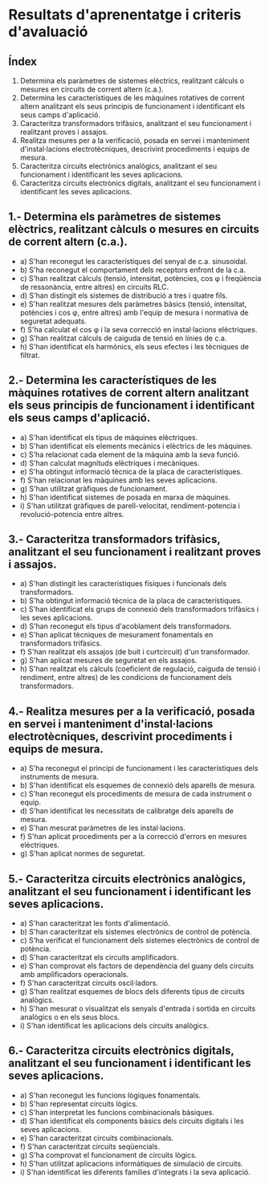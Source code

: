 Resultats d'aprenentatge i criteris d'avaluació
===================================================




Índex
------

1. Determina els paràmetres de sistemes elèctrics, realitzant càlculs o mesures en circuits de corrent altern (c.a.).
2. Determina les característiques de les màquines rotatives de corrent altern analitzant els seus principis de funcionament i identificant els seus camps d'aplicació.
3. Caracteritza transformadors trifàsics, analitzant el seu funcionament i realitzant proves i assajos.
4. Realitza mesures per a la verificació, posada en servei i manteniment d'instal·lacions electrotècniques, descrivint procediments i equips de mesura.
5. Caracteritza circuits electrònics analògics, analitzant el seu funcionament i identificant les seves aplicacions.
6. Caracteritza circuits electrònics digitals, analitzant el seu funcionament i identificant les seves aplicacions.




1.- Determina els paràmetres de sistemes elèctrics, realitzant càlculs o mesures en circuits de corrent altern (c.a.).
------------------------------------------------------------------------------

+ a) S'han reconegut les característiques del senyal de c.a. sinusoidal.
+ b) S'ha reconegut el comportament dels receptors enfront de la c.a.
+ c) S'han realitzat càlculs (tensió, intensitat, potències, cos φ i freqüència de ressonància, entre altres) en circuits RLC.
+ d) S'han distingit els sistemes de distribució a tres i quatre fils.
+ e) S'han realitzat mesures dels paràmetres bàsics (tensió, intensitat, potències i cos φ, entre altres) amb l'equip de mesura i normativa de seguretat adequats.
+ f) S'ha calculat el cos φ i la seva correcció en instal·lacions elèctriques.
+ g) S'han realitzat càlculs de caiguda de tensió en línies de c.a.
+ h) S'han identificat els harmònics, els seus efectes i les tècniques de filtrat.




2.- Determina les característiques de les màquines rotatives de corrent altern analitzant els seus principis de funcionament i identificant els seus camps d'aplicació.
------------------------------------------------------------------------------

+ a) S'han identificat els tipus de màquines elèctriques.
+ b) S'han identificat els elements mecànics i elèctrics de les màquines.
+ c) S'ha relacionat cada element de la màquina amb la seva funció.
+ d) S'han calculat magnituds elèctriques i mecàniques.
+ e) S'ha obtingut informació tècnica de la placa de característiques.
+ f) S'han relacionat les màquines amb les seves aplicacions.
+ g) S'han utilitzat gràfiques de funcionament.
+ h) S'han identificat sistemes de posada en marxa de màquines.
+ i) S'han utilitzat gràfiques de parell-velocitat, rendiment-potencia i revolució-potencia entre altres.




3.- Caracteritza transformadors trifàsics, analitzant el seu funcionament i realitzant proves i assajos.
------------------------------------------------------------------------------

+ a) S'han distingit les característiques físiques i funcionals dels transformadors.
+ b) S'ha obtingut informació tècnica de la placa de característiques.
+ c) S'han identificat els grups de connexió dels transformadors trifàsics i les seves aplicacions.
+ d) S'han reconegut els tipus d'acoblament dels transformadors.
+ e) S'han aplicat tècniques de mesurament fonamentals en transformadors trifàsics.
+ f) S'han realitzat els assajos (de buit i curtcircuit) d'un transformador.
+ g) S'han aplicat mesures de seguretat en els assajos.
+ h) S'han realitzat els càlculs (coeficient de regulació, caiguda de tensió i rendiment, entre altres) de les condicions de funcionament dels transformadors.




4.- Realitza mesures per a la verificació, posada en servei i manteniment d'instal·lacions electrotècniques, descrivint procediments i equips de mesura.
------------------------------------------------------------------------------

+ a) S'ha reconegut el principi de funcionament i les característiques dels instruments de mesura.
+ b) S'han identificat els esquemes de connexió dels aparells de mesura.
+ c) S'han reconegut els procediments de mesura de cada instrument o equip.
+ d) S'han identificat les necessitats de calibratge dels aparells de mesura.
+ e) S'han mesurat paràmetres de les instal·lacions.
+ f) S'han aplicat procediments per a la correcció d'errors en mesures elèctriques.
+ g) S'han aplicat normes de seguretat.




5.- Caracteritza circuits electrònics analògics, analitzant el seu funcionament i identificant les seves aplicacions.
------------------------------------------------------------------------------

+ a) S'han caracteritzat les fonts d'alimentació.
+ b) S'han caracteritzat els sistemes electrònics de control de potència.
+ c) S'ha verificat el funcionament dels sistemes electrònics de control de potència.
+ d) S'han caracteritzat els circuits amplificadors.
+ e) S'han comprovat els factors de dependència del guany dels circuits amb amplificadors operacionals.
+ f) S'han caracteritzat circuits oscil·ladors.
+ g) S'han realitzat esquemes de blocs dels diferents tipus de circuits analògics.
+ h) S'han mesurat o visualitzat els senyals d'entrada i sortida en circuits analògics o en els seus blocs.
+ i) S'han identificat les aplicacions dels circuits analògics.




6.- Caracteritza circuits electrònics digitals, analitzant el seu funcionament i identificant les seves aplicacions.
------------------------------------------------------------------------------

+ a) S'han reconegut les funcions lògiques fonamentals.
+ b) S'han representat circuits lògics.
+ c) S'han interpretat les funcions combinacionals bàsiques.
+ d) S'han identificat els components bàsics dels circuits digitals i les seves aplicacions.
+ e) S'han caracteritzat circuits combinacionals.
+ f) S'han caracteritzat circuits seqüencials.
+ g) S'ha comprovat el funcionament de circuits lògics.
+ h) S'han utilitzat aplicacions informàtiques de simulació de circuits.
+ i) S'han identificat les diferents famílies d'integrats i la seva aplicació.